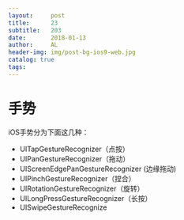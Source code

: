 ```yaml
---
layout:     post
title:      23
subtitle:   203
date:       2018-01-13
author:     AL
header-img: img/post-bg-ios9-web.jpg
catalog: true
tags:
---
```




# 手势

iOS手势分为下面这几种：

- UITapGestureRecognizer（点按）
- UIPanGestureRecognizer（拖动）
- UIScreenEdgePanGestureRecognizer (边缘拖动)
- UIPinchGestureRecognizer（捏合）
- UIRotationGestureRecognizer（旋转）
- UILongPressGestureRecognizer（长按）
- ​UISwipeGestureRecognize
